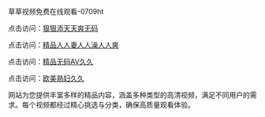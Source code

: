 草草视频免费在线观看-0709ht

点击访问：<a href="https://heiliaoow5kzm.pages.dev">狠狠添天天爽无码</a>

点击访问：<a href="https://heiliao2dmwwy.pages.dev">精品人人妻人人澡人人爽</a>

点击访问：<a href="https://heiliaoll4qsx.pages.dev">精品无码AV久久</a>

点击访问：<a href="https://heiliaowzu4ur.pages.dev">欧美熟妇久久</a>

网站为您提供丰富多样的精品内容，涵盖多种类型的高清视频，满足不同用户的需求。每个视频都经过精心挑选与分类，确保高质量观看体验。

<span style="display:none;">[Canonical link](https://github.com/mt20250709/mt20250709 ）</span>
